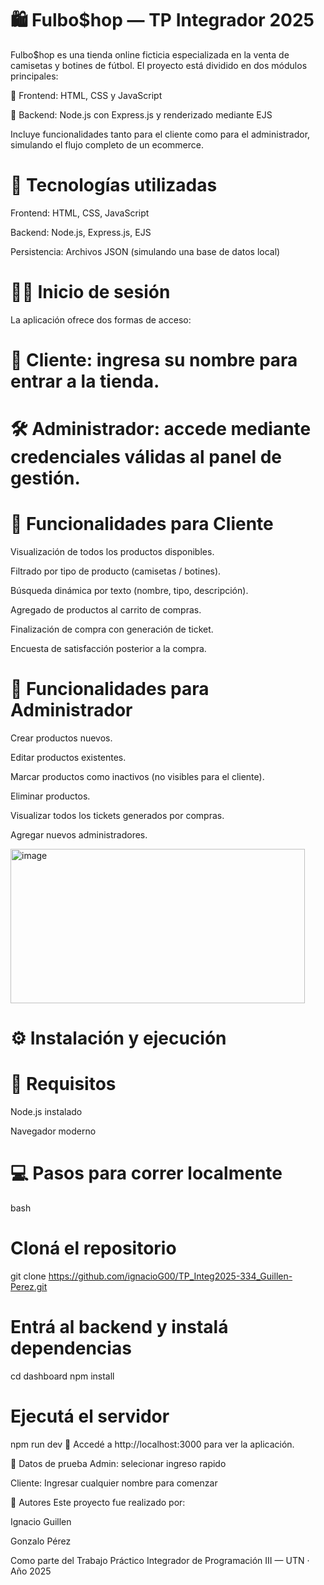 # 🛍️ Fulbo$hop — TP Integrador 2025

Fulbo$hop es una tienda online ficticia especializada en la venta de camisetas y botines de fútbol. El proyecto está dividido en dos módulos principales:

🔸 Frontend: HTML, CSS y JavaScript

🔸 Backend: Node.js con Express.js y renderizado mediante EJS

Incluye funcionalidades tanto para el cliente como para el administrador, simulando el flujo completo de un ecommerce.


# 🚀 Tecnologías utilizadas

Frontend: HTML, CSS, JavaScript

Backend: Node.js, Express.js, EJS

Persistencia: Archivos JSON (simulando una base de datos local)

# 🧑‍💼 Inicio de sesión

La aplicación ofrece dos formas de acceso:

# 👤 Cliente: ingresa su nombre para entrar a la tienda.

# 🛠️ Administrador: accede mediante credenciales válidas al panel de gestión.

# 🛒 Funcionalidades para Cliente
Visualización de todos los productos disponibles.

Filtrado por tipo de producto (camisetas / botines).

Búsqueda dinámica por texto (nombre, tipo, descripción).

Agregado de productos al carrito de compras.

Finalización de compra con generación de ticket.

Encuesta de satisfacción posterior a la compra.


# 🔧 Funcionalidades para Administrador

Crear productos nuevos.

Editar productos existentes.

Marcar productos como inactivos (no visibles para el cliente).

Eliminar productos.

Visualizar todos los tickets generados por compras.

Agregar nuevos administradores.

<img width="471" height="247" alt="image" src="https://github.com/user-attachments/assets/549f4a68-31bd-4fc0-98ce-c341eae85a8d" />

# ⚙️  Instalación y ejecución
# 🔨 Requisitos
Node.js instalado

Navegador moderno


# 💻 Pasos para correr localmente
bash
# Cloná el repositorio
git clone https://github.com/ignacioG00/TP_Integ2025-334_Guillen-Perez.git

# Entrá al backend y instalá dependencias
cd dashboard
npm install

# Ejecutá el servidor
npm run dev
📍 Accedé a http://localhost:3000 para ver la aplicación.


🧪 Datos de prueba
Admin: selecionar ingreso rapido

Cliente: Ingresar cualquier nombre para comenzar

📝 Autores
Este proyecto fue realizado por:

Ignacio Guillen

Gonzalo Pérez

Como parte del Trabajo Práctico Integrador de Programación III — UTN · Año 2025
